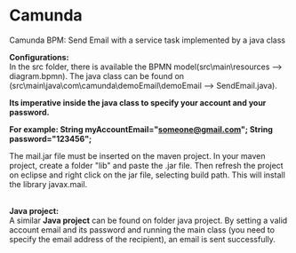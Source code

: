 # Camunda
Camunda BPM: Send Email with a service task implemented by a java class


<b>Configurations:</b> <br/>
In the src folder, there is available the BPMN model(src\main\resources --> diagram.bpmn).
The java class can be found on (src\main\java\com\camunda\demoEmail\demoEmail --> SendEmail.java).

<b>Its imperative inside the java class to specify your account and your password.</b>

<b>For example: String myAccountEmail="someone@gmail.com";
			String password="123456";</b><br/>


The mail.jar file must be inserted on the maven project. In your maven project, create a folder "lib" and paste the .jar file.
Then refresh the project on eclipse and right click on the jar file, selecting build path. This will install the library javax.mail.


<br/><b>Java project:</b><br/>
A similar <b>Java project</b> can be found on folder java project. 
By setting a valid account email and its password and running the main class (you need to specify the email address of the recipient), an email is sent successfully.

